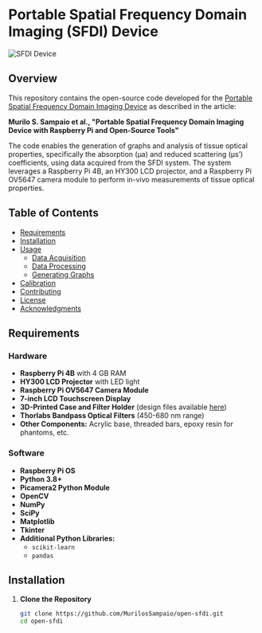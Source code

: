 # Portable Spatial Frequency Domain Imaging (SFDI) Device

![SFDI Device](https://github.com/MurilosSampaio/open-sfdi/blob/main/images/device_setup.png)

## Overview

This repository contains the open-source code developed for the [Portable Spatial Frequency Domain Imaging Device](https://github.com/MurilosSampaio/open-sfdi) as described in the article:

**Murilo S. Sampaio et al., "Portable Spatial Frequency Domain Imaging Device with Raspberry Pi and Open-Source Tools"**

The code enables the generation of graphs and analysis of tissue optical properties, specifically the absorption (μa) and reduced scattering (μs’) coefficients, using data acquired from the SFDI system. The system leverages a Raspberry Pi 4B, an HY300 LCD projector, and a Raspberry Pi OV5647 camera module to perform in-vivo measurements of tissue optical properties.

## Table of Contents

- [Requirements](#requirements)
- [Installation](#installation)
- [Usage](#usage)
  - [Data Acquisition](#data-acquisition)
  - [Data Processing](#data-processing)
  - [Generating Graphs](#generating-graphs)
- [Calibration](#calibration)
- [Contributing](#contributing)
- [License](#license)
- [Acknowledgments](#acknowledgments)


## Requirements

### Hardware

- **Raspberry Pi 4B** with 4 GB RAM
- **HY300 LCD Projector** with LED light
- **Raspberry Pi OV5647 Camera Module**
- **7-inch LCD Touchscreen Display**
- **3D-Printed Case and Filter Holder** (design files available [here](https://github.com/MurilosSampaio/open-sfdi/tree/main/3D_Print))
- **Thorlabs Bandpass Optical Filters** (450-680 nm range)
- **Other Components:** Acrylic base, threaded bars, epoxy resin for phantoms, etc.

### Software

- **Raspberry Pi OS**
- **Python 3.8+**
- **Picamera2 Python Module**
- **OpenCV**
- **NumPy**
- **SciPy**
- **Matplotlib**
- **Tkinter**
- **Additional Python Libraries:**
  - `scikit-learn` 
  - `pandas` 

## Installation

1. **Clone the Repository**

   ```bash
   git clone https://github.com/MurilosSampaio/open-sfdi.git
   cd open-sfdi
